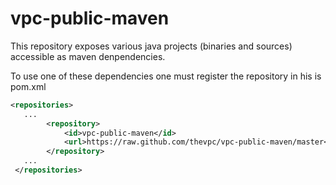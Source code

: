 # vpc-public-maven

This repository exposes various java projects (binaries and sources) accessible as maven denpendencies.

To use one of these dependencies one must register the repository in his is pom.xml

```xml
<repositories>
   ...
        <repository>
            <id>vpc-public-maven</id>
            <url>https://raw.github.com/thevpc/vpc-public-maven/master</url>
        </repository>
   ...
 </repositories>
```

